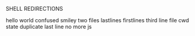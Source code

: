 SHELL REDIRECTIONS

hello world
confused smiley
two files
lastlines
firstlines
third line
file
cwd state
duplicate last line
no more js

